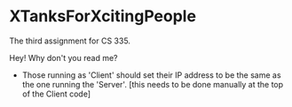 # XTanksForXcitingPeople
The third assignment for CS 335.

Hey! Why don't you read me? 

* Those running as 'Client' should set their IP address to be the same as the one running the 'Server'. [this needs to be done manually at the top of the Client code]
